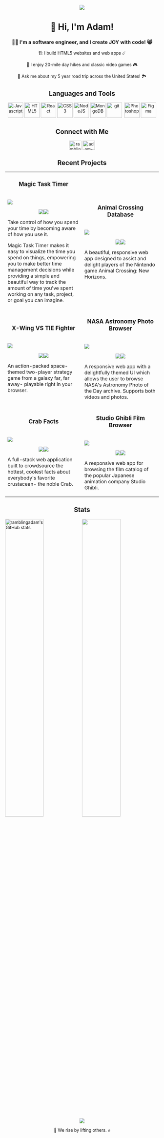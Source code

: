 <p align="center"><img align="center" src="https://user-images.githubusercontent.com/96756923/168141684-73e16b1b-34ff-41b3-a784-9a3c9cd67829.png" /></p>
<h1 align="center">👋 Hi, I'm Adam!</h1>

<h3 align="center">👨‍💻 I'm a software engineer, and I create JOY with code! 😸</h3>

<p align="center">🏗️ I build HTML5 websites and web apps ☄️</p>

<p align="center">🥾 I enjoy 20-mile day hikes and classic video games 🎮</p>

<p align="center">💬 Ask me about my 5 year road trip across the United States! 🏞️</p>


<h2 align="center">Languages and Tools</h2>
<p align="center">
                                <a href="https://developer.mozilla.org/en-US/docs/Web/JavaScript" target="_blank" rel="noreferrer"><img src="https://raw.githubusercontent.com/danielcranney/readme-generator/main/public/icons/skills/javascript-colored.svg" width="50" height="50" alt="Javascript" /></a>
                                <a href="https://developer.mozilla.org/en-US/docs/Glossary/HTML5" target="_blank" rel="noreferrer"><img src="https://raw.githubusercontent.com/danielcranney/readme-generator/main/public/icons/skills/html5-colored.svg" width="50" height="50" alt="HTML5" /></a>
                                <a href="https://reactjs.org/" target="_blank" rel="noreferrer"><img src="https://raw.githubusercontent.com/danielcranney/readme-generator/main/public/icons/skills/react-colored.svg" width="50" height="50" alt="React" /></a>
                                <a href="https://www.w3.org/TR/CSS/#css" target="_blank" rel="noreferrer"><img src="https://raw.githubusercontent.com/danielcranney/readme-generator/main/public/icons/skills/css3-colored.svg" width="50" height="50" alt="CSS3" /></a>
                                <a href="https://nodejs.org/en/" target="_blank" rel="noreferrer"><img src="https://raw.githubusercontent.com/danielcranney/readme-generator/main/public/icons/skills/nodejs-colored.svg" width="50" height="50" alt="NodeJS" /></a>
                                <a href="https://www.mongodb.com/" target="_blank" rel="noreferrer"><img src="https://raw.githubusercontent.com/danielcranney/readme-generator/main/public/icons/skills/mongodb-colored.svg" width="50" height="50" alt="MongoDB" /></a>
                                <a href="https://git-scm.com/" target="_blank" rel="noreferrer"> <img src="https://www.vectorlogo.zone/logos/git-scm/git-scm-icon.svg" alt="git" width="50" height="50"/></a>&nbsp;
                                <a href="https://www.adobe.com/uk/products/photoshop.html" target="_blank" rel="noreferrer"><img src="https://raw.githubusercontent.com/danielcranney/readme-generator/main/public/icons/skills/photoshop-colored.svg" width="50" height="50" alt="Photoshop" /></a>
                                <a href="https://www.figma.com/" target="_blank" rel="noreferrer"><img src="https://raw.githubusercontent.com/danielcranney/readme-generator/main/public/icons/skills/figma-colored.svg" width="50" height="50" alt="Figma" /></a>
                    </p>


<h2 align="center">Connect with Me</h2>
<p align="center">
<a href="https://twitter.com/ramblingadam" target="blank"><img align="center" src="https://raw.githubusercontent.com/rahuldkjain/github-profile-readme-generator/master/src/images/icons/Social/twitter.svg" alt="ramblingadam" height="30" width="40" /></a>
<a href="https://linkedin.com/in/adam-morsa" target="blank"><img align="center" src="https://raw.githubusercontent.com/rahuldkjain/github-profile-readme-generator/master/src/images/icons/Social/linked-in-alt.svg" alt="adam-morsa" height="30" width="40" /></a>
<!-- <a href="https://instagram.com/ramblingadam" target="blank"><img align="center" src="https://raw.githubusercontent.com/rahuldkjain/github-profile-readme-generator/master/src/images/icons/Social/instagram.svg" alt="ramblingadam" height="30" width="40" /></a> -->
</p>

<h2 align="center">Recent Projects</h2>


<table width="100%">
  <tbody>
  <tr width="100%">
    <td width="50%" v-align="top">
      <h3 dir="auto" align="center">Magic Task Timer</h3>
      <br>
       <a href="https://magictasktimer.netlify.app/" target="_blank"><img src="https://user-images.githubusercontent.com/96756923/186568888-6bc191ca-93d1-46ce-a5f3-281e2b566c8a.gif"></a>
      <p align="center">
        <a href="https://github.com/ramblingadam/magic-task-timer"><img src="https://img.shields.io/badge/CODE-644694?style=for-the-badge&amp;logo=github" style="max-width: 100%;"></a><a href="https://magictasktimer.netlify.app/" target="_blank"><img src="https://img.shields.io/badge/LIVE SITE-007d92?style=for-the-badge" style="max-width: 100%;"></a>
      </p>
      <p>Take control of how you spend your time by becoming aware of how you use it.</p>
      <p>Magic Task Timer makes it easy to visualize the time you spend on things, empowering you to make better time management decisions while providing a simple and beautiful way to track the amount of time you've spent working on any task, project, or goal you can imagine.</p>
    </td>
    <td width="50%" v-align="top">
      <h3 dir="auto" align="center">Animal Crossing Database</h3>
      <br>
       <a href="https://acnh-database.netlify.app"><img src="https://user-images.githubusercontent.com/96756923/170849487-39d5a25f-0ad3-4494-a325-d4502610b54e.gif"></a>
      <p align="center">
        <a href="https://github.com/ramblingadam/acnh"><img src="https://img.shields.io/badge/CODE-644694?style=for-the-badge&amp;logo=github" style="max-width: 100%;"></a><a href="https://acnh-database.netlify.app" target="_blank"><img src="https://img.shields.io/badge/LIVE SITE-007d92?style=for-the-badge" style="max-width: 100%;"></a>
      </p>
      <p>A beautiful, responsive web app designed to assist and delight players of the Nintendo game Animal Crossing: New Horizons.</p>
    </td>
  </tr>
  <tr width="100%">
    <td width="50%" v-align="top">
      <h3 dir="auto" align="center">X-Wing VS TIE Fighter</h3>
      <br>
      <a href="https://ramblingadam.github.io/tic-tac-starwars/"><img src="https://user-images.githubusercontent.com/96756923/170849366-e1b8d33b-6236-46f1-8dd9-b38fd2c27380.gif"></a>
      <p align="center">
        <a href="https://github.com/ramblingadam/tic-tac-starwars"><img src="https://img.shields.io/badge/CODE-644694?style=for-the-badge&amp;logo=github" style="max-width: 100%;"></a><a href="https://ramblingadam.github.io/tic-tac-starwars/ target="_blank""><img src="https://img.shields.io/badge/LIVE SITE-007d92?style=for-the-badge" style="max-width: 100%;"></a>
      </p>
      <p>An action-packed space-themed two-player strategy game from a galaxy far, far away- playable right in your browser.</p>
    </td> 
    <td width="50%" v-align="top">
      <h3 dir="auto" align="center">NASA Astronomy Photo Browser</h3>
      <br>
       <a href="https://ramblingadam.github.io/nasapod/"><img src="https://user-images.githubusercontent.com/96756923/170848850-67f872fc-b92e-438b-add6-47d83673d3c9.gif"></a>
      <p align="center">
        <a href="https://github.com/ramblingadam/nasapod"><img src="https://img.shields.io/badge/CODE-644694?style=for-the-badge&amp;logo=github" style="max-width: 100%;"></a><a href="https://ramblingadam.github.io/nasapod/" target="_blank"><img src="https://img.shields.io/badge/LIVE SITE-007d92?style=for-the-badge" style="max-width: 100%;"></a>
      </p>
      <p>A responsive web app with a delightfully themed UI which allows the user to browse NASA's Astronomy Photo of the Day archive. Supports both videos and photos.</p>
    </td> 
  </tr>
  <tr width="100%">
    <td width="50%" v-align="top">
      <h3 dir="auto" align="center">Crab Facts</h3>
      <br>
      <a href="https://crab-facts-ra.herokuapp.com/" target="_blank"><img src="https://user-images.githubusercontent.com/96756923/186569311-85237363-4e92-4ab8-87d7-dd669b829801.gif"></a>
      <p align="center">
        <a href="https://github.com/ramblingadam/crab-facts"><img src="https://img.shields.io/badge/CODE-644694?style=for-the-badge&amp;logo=github" style="max-width: 100%;"></a><a href="https://crab-facts-ra.herokuapp.com/" target="_blank"><img src="https://img.shields.io/badge/LIVE SITE-007d92?style=for-the-badge" style="max-width: 100%;"></a>
      </p>
      <p>A full-stack web application built to crowdsource the hottest, coolest facts about everybody's favorite crustacean- the noble Crab.</p>
    </td>  
    <td width="50%" v-align="top">
      <h3 dir="auto" align="center">Studio Ghibli Film Browser</h3>
      <br>
      <a href="https://ramblingadam.github.io/ghibli-browser/"><img src="https://user-images.githubusercontent.com/96756923/170849169-9e63328f-2f3d-463f-ad7a-cee2f32aee50.gif"></a>
      <p align="center">
        <a href="https://github.com/ramblingadam/ghibli-browser"><img src="https://img.shields.io/badge/CODE-644694?style=for-the-badge&amp;logo=github" style="max-width: 100%;"></a><a href="https://ramblingadam.github.io/ghibli-browser/" target="_blank"><img src="https://img.shields.io/badge/LIVE SITE-007d92?style=for-the-badge" style="max-width: 100%;"></a>
      </p>
      <p>A responsive web app for browsing the film catalog of the popular Japanese animation company Studio Ghibli.</p>
    </td>  
  </tr>
  </tbody>
</table>

              
<h2 align="center">Stats</h2>
<a href="http://www.github.com/ramblingadam"><img src="https://github-readme-stats.vercel.app/api?username=ramblingadam&show_icons=true&hide=&count_private=true&title_color=14b8a6&text_color=6366f1&icon_color=14b8a6&bg_color=0f172a&hide_border=true&show_icons=true" width="50%" alt="ramblingadam's GitHub stats" /></a><a href="http://www.github.com/ramblingadam"><img src="https://github-readme-streak-stats.herokuapp.com/?user=ramblingadam&stroke=6366f1&background=0f172a&ring=14b8a6&fire=14b8a6&currStreakNum=6366f1&currStreakLabel=14b8a6&sideNums=6366f1&sideLabels=6366f1&dates=6366f1&hide_border=true" width="50%"/></a>

<p align="center"><a href="https://www.codewars.com/users/ramblingadam/" target="_blank"><img src="https://www.codewars.com/users/ramblingadam/badges/large"></a></p>


<p align="center">🌌 We rise by lifting others. ✊</p>
